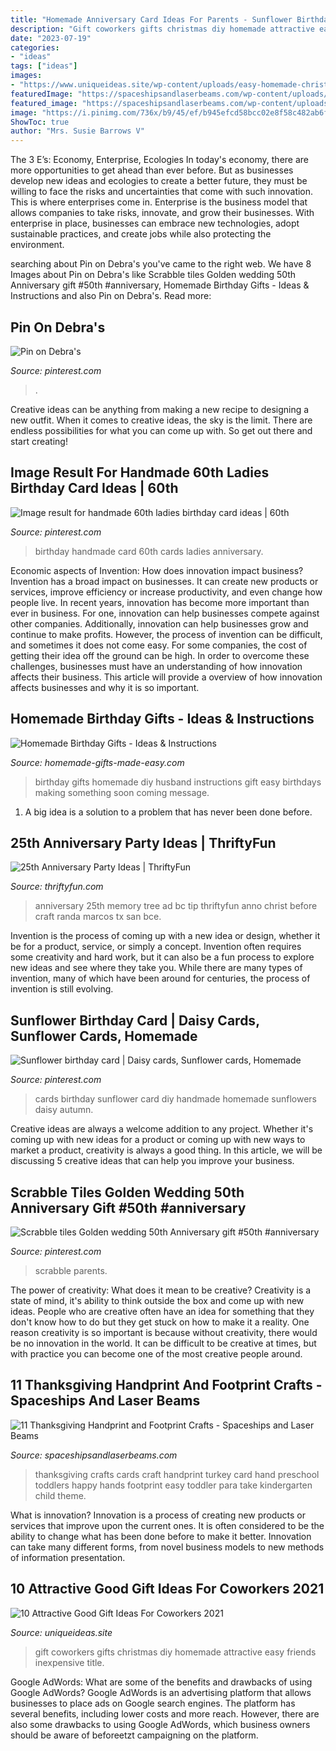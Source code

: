 ```yaml
---
title: "Homemade Anniversary Card Ideas For Parents - Sunflower Birthday Card"
description: "Gift coworkers gifts christmas diy homemade attractive easy friends inexpensive title"
date: "2023-07-19"
categories:
- "ideas"
tags: ["ideas"]
images:
- "https://www.uniqueideas.site/wp-content/uploads/easy-homemade-christmas-gifts-diy-christmas-gift-ideas-christmas-1.jpg"
featuredImage: "https://spaceshipsandlaserbeams.com/wp-content/uploads/2014/11/thanksgiving-hand-cards-kids-party-craft-idea.jpg"
featured_image: "https://spaceshipsandlaserbeams.com/wp-content/uploads/2014/11/thanksgiving-hand-cards-kids-party-craft-idea.jpg"
image: "https://i.pinimg.com/736x/b9/45/ef/b945efcd58bcc02e8f58c482ab6f8291.jpg"
ShowToc: true
author: "Mrs. Susie Barrows V"
---
```



The 3 E’s: Economy, Enterprise, Ecologies
In today's economy, there are more opportunities to get ahead than ever before. But as businesses develop new ideas and ecologies to create a better future, they must be willing to face the risks and uncertainties that come with such innovation. This is where enterprises come in. Enterprise is the business model that allows companies to take risks, innovate, and grow their businesses. With enterprise in place, businesses can embrace new technologies, adopt sustainable practices, and create jobs while also protecting the environment.

	

		
searching about Pin on Debra&#039;s you've came to the right web. We have 8 Images about Pin on Debra&#039;s like Scrabble tiles Golden wedding 50th Anniversary gift #50th #anniversary, Homemade Birthday Gifts - Ideas &amp; Instructions and also Pin on Debra&#039;s. Read more:
		
    
## Pin On Debra&#039;s

<img loading=lazy src="https://i.pinimg.com/736x/09/81/85/09818570e19851d3ef0830ea7ccd7b3b.jpg" onerror="this.onerror=null;this.src='https://tse4.mm.bing.net/th?id=OIP.fF5B_SgOutptRCWaNLnCtAHaJ3&amp;pid=15.1';" alt="Pin on Debra&#039;s">

_Source: pinterest.com_

>. 

	

Creative ideas can be anything from making a new recipe to designing a new outfit. When it comes to creative ideas, the sky is the limit. There are endless possibilities for what you can come up with. So get out there and start creating!

    
## Image Result For Handmade 60th Ladies Birthday Card Ideas | 60th

<img loading=lazy src="https://i.pinimg.com/736x/8d/f5/43/8df543a21c03dfef3882244ec5b0359d.jpg" onerror="this.onerror=null;this.src='https://tse1.mm.bing.net/th?id=OIP.kb3yIyhSYzsczCzLdmvgFwHaIS&amp;pid=15.1';" alt="Image result for handmade 60th ladies birthday card ideas | 60th">

_Source: pinterest.com_

>birthday handmade card 60th cards ladies anniversary. 

	

Economic aspects of Invention: How does innovation impact business?
Invention has a broad impact on businesses. It can create new products or services, improve efficiency or increase productivity, and even change how people live. In recent years, innovation has become more important than ever in business. For one, innovation can help businesses compete against other companies. Additionally, innovation can help businesses grow and continue to make profits. However, the process of invention can be difficult, and sometimes it does not come easy. For some companies, the cost of getting their idea off the ground can be high. In order to overcome these challenges, businesses must have an understanding of how innovation affects their business. This article will provide a overview of how innovation affects businesses and why it is so important.

    
## Homemade Birthday Gifts - Ideas &amp; Instructions

<img loading=lazy src="http://www.homemade-gifts-made-easy.com/image-files/homemade-birthday-gifts-800x1351.jpg" onerror="this.onerror=null;this.src='https://tse2.mm.bing.net/th?id=OIP.GlqgsVtFi074-oBjzi5FhQHaMg&amp;pid=15.1';" alt="Homemade Birthday Gifts - Ideas &amp; Instructions">

_Source: homemade-gifts-made-easy.com_

>birthday gifts homemade diy husband instructions gift easy birthdays making something soon coming message. 

	

1. A big idea is a solution to a problem that has never been done before.

    
## 25th Anniversary Party Ideas | ThriftyFun

<img loading=lazy src="http://img.thrfun.com/img/003/237/memorytree2_l.jpg" onerror="this.onerror=null;this.src='https://tse2.mm.bing.net/th?id=OIP.J5vKZ4D_9nKikcJH1wBDrgHaKu&amp;pid=15.1';" alt="25th Anniversary Party Ideas | ThriftyFun">

_Source: thriftyfun.com_

>anniversary 25th memory tree ad bc tip thriftyfun anno christ before craft randa marcos tx san bce. 

	

Invention is the process of coming up with a new idea or design, whether it be for a product, service, or simply a concept. Invention often requires some creativity and hard work, but it can also be a fun process to explore new ideas and see where they take you. While there are many types of invention, many of which have been around for centuries, the process of invention is still evolving.

    
## Sunflower Birthday Card | Daisy Cards, Sunflower Cards, Homemade

<img loading=lazy src="https://i.pinimg.com/736x/6f/1a/60/6f1a600e92d77368ce981f8fab9bf438--birthday-cards-sunflowers.jpg" onerror="this.onerror=null;this.src='https://tse4.mm.bing.net/th?id=OIP.L5v4YfJWZPmtlHrTM7qEdgHaKL&amp;pid=15.1';" alt="Sunflower birthday card | Daisy cards, Sunflower cards, Homemade">

_Source: pinterest.com_

>cards birthday sunflower card diy handmade homemade sunflowers daisy autumn. 

	

Creative ideas are always a welcome addition to any project. Whether it's coming up with new ideas for a product or coming up with new ways to market a product, creativity is always a good thing. In this article, we will be discussing 5 creative ideas that can help you improve your business.

    
## Scrabble Tiles Golden Wedding 50th Anniversary Gift #50th #anniversary

<img loading=lazy src="https://i.pinimg.com/736x/b9/45/ef/b945efcd58bcc02e8f58c482ab6f8291.jpg" onerror="this.onerror=null;this.src='https://tse2.mm.bing.net/th?id=OIP.9VijDDXmlDDdwyWqNT4rGQHaJ3&amp;pid=15.1';" alt="Scrabble tiles Golden wedding 50th Anniversary gift #50th #anniversary">

_Source: pinterest.com_

>scrabble parents. 

	

The power of creativity: What does it mean to be creative?
Creativity is a state of mind, it's ability to think outside the box and come up with new ideas. People who are creative often have an idea for something that they don't know how to do but they get stuck on how to make it a reality. One reason creativity is so important is because without creativity, there would be no innovation in the world. It can be difficult to be creative at times, but with practice you can become one of the most creative people around.

    
## 11 Thanksgiving Handprint And Footprint Crafts - Spaceships And Laser Beams

<img loading=lazy src="https://spaceshipsandlaserbeams.com/wp-content/uploads/2014/11/thanksgiving-hand-cards-kids-party-craft-idea.jpg" onerror="this.onerror=null;this.src='https://tse3.mm.bing.net/th?id=OIP.CcYJ616d3ZBteFZzOXrgJAHaFJ&amp;pid=15.1';" alt="11 Thanksgiving Handprint and Footprint Crafts - Spaceships and Laser Beams">

_Source: spaceshipsandlaserbeams.com_

>thanksgiving crafts cards craft handprint turkey card hand preschool toddlers happy hands footprint easy toddler para take kindergarten child theme. 

	

What is innovation?
Innovation is a process of creating new products or services that improve upon the current ones. It is often considered to be the ability to change what has been done before to make it better. Innovation can take many different forms, from novel business models to new methods of information presentation.

    
## 10 Attractive Good Gift Ideas For Coworkers 2021

<img loading=lazy src="https://www.uniqueideas.site/wp-content/uploads/easy-homemade-christmas-gifts-diy-christmas-gift-ideas-christmas-1.jpg" onerror="this.onerror=null;this.src='https://tse2.mm.bing.net/th?id=OIP.vVbzt2rkJk3IVREyks7WJAHaMN&amp;pid=15.1';" alt="10 Attractive Good Gift Ideas For Coworkers 2021">

_Source: uniqueideas.site_

>gift coworkers gifts christmas diy homemade attractive easy friends inexpensive title. 

	

Google AdWords: What are some of the benefits and drawbacks of using Google AdWords?
Google AdWords is an advertising platform that allows businesses to place ads on Google search engines. The platform has several benefits, including lower costs and more reach. However, there are also some drawbacks to using Google AdWords, which business owners should be aware of beforeetzt campaigning on the platform.


